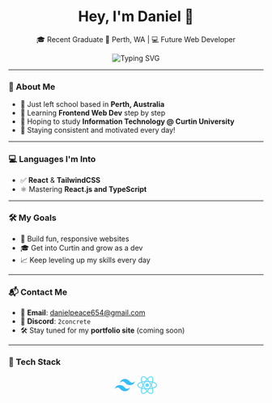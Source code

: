 <h1 align="center">Hey, I'm Daniel 👋</h1>

<p align="center">
  🎓 Recent Graduate 📍 Perth, WA | 💻 Future Web Developer
</p>

<p align="center">
  <img src="https://readme-typing-svg.herokuapp.com?font=Fira+Code&size=22&duration=2000&pause=1000&color=36BCF7&center=true&vCenter=true&width=440&lines=Learning+Frontend+Development!;Dreaming+Big+%F0%9F%8C%9F;Building+Cool+Stuff+%F0%9F%94%A5" alt="Typing SVG" />
</p>

---

### 🧠 About Me

- 🏫 Just left school based in **Perth, Australia**
- 🔧 Learning **Frontend Web Dev** step by step
- 🎯 Hoping to study **Information Technology @ Curtin University**
- 💪 Staying consistent and motivated every day!

---

### 💻 Languages I'm Into

- ✅ **React** & **TailwindCSS**
- ⚛️ Mastering **React.js and TypeScript**

---

### 🛠️ My Goals

- 🔨 Build fun, responsive websites  
- 🎓 Get into Curtin and grow as a dev  
- 📈 Keep leveling up my skills every day  

---

### 📬 Contact Me

- 📧 **Email**: danielpeace654@gmail.com  
- 💬 **Discord**: `2concrete`  
- 🛠️ Stay tuned for my **portfolio site** (coming soon)

---

### 🧩 Tech Stack

<p align="center">
  <img src="https://raw.githubusercontent.com/devicons/devicon/refs/heads/master/icons/tailwindcss/tailwindcss-original.svg" alt="tailwindcss" width="40"/>
  <img src="https://raw.githubusercontent.com/devicons/devicon/master/icons/react/react-original.svg" alt="react" width="40"/>
</p>
